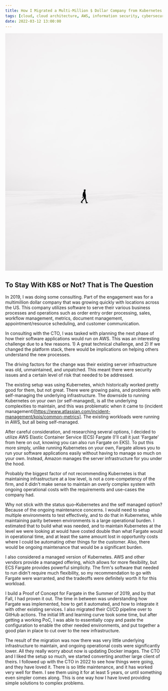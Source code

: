 ```yaml
---
title: How I Migrated a Multi-Million $ Dollar Company from Kubernetes to AWS ECS Fargate
tags: [cloud, cloud architecture, AWS, information security, cybersecurity]
date: 2022-03-12 13:00:00
---
```


![Security](/images/simplicity/guy-walking.jpg  "Image courtesy of Unsplash: https://unsplash.com/photos/R9OueKOtGGU") 

## To Stay With K8S or Not? That is The Question

In 2019, I was doing some consulting. Part of the engagement was for a multimillion dollar company that was growing quickly with locations across the US. This company utilizes software to serve their various business processes and operations such as order entry order processing, sales, workflow management, metrics, document management, appointment/resource scheduling, and customer communication. 

In consulting with the CTO, I was tasked with planning the next phase of how their software applications would run on AWS. This was an interesting challenge due to a few reasons. 1) A great technical challenge, and 2) If we changed the platform stack, there would be implications on helping others understand the new processes.

The driving factors for the change was their existing server infrastructure was old, unmaintained, and unpatched. This meant there were security issues and a certain level of risk that needed to be addressed.

The existing setup was using Kubernetes, which historically worked pretty good for them, but not great. There were growing pains, and problems with self-managing the underlying infrastructure. The downside to running Kubernetes on your own (or self-managed), is all the underlying complexities to maintain, and this was problematic when it came to (incident management)[https://www.atlassian.com/incident-management/kpis/common-metrics]. The existing workloads were running in AWS, but all being self-managed.

After careful consideration, and researching several options, I decided to utilize AWS Elastic Container Service (ECS) Fargate (I'll call it just 'Fargate' from here on out, knowing you can also run Fargate on EKS). To put this more simply, unlike running Kubernetes on your own, Fargate allows you to run your software applications easily without having to manage so much on your own. Instead, Amazon manages the server infrastructure for you under the hood.

Probably the biggest factor of not recommending Kubernetes is that maintaining infrastructure at a low level, is not a core-competency of the firm, and it didn't make sense to maintain an overly complex system with ongoing operational costs with the requirements and use-cases the company had.

Why not stick with the status quo–Kubernetes and the self managed option?  Because of the ongoing maintenance concerns. I would need to setup multiple environments to test effectively, and to do that in Kubernetes, while maintaining parity between environments is a large operational burden. I estimated that to build what was needed, and to maintain Kubernetes at the level we were looking at would have costed double than what Fargate would in operational time, and at least the same amount lost in opportunity costs where I could be automating other things for the customer. Also, there would be ongoing maintenance that would be a significant burden.

I also considered a managed version of Kubernetes. AWS and other vendors provide a managed offering, which allows for more flexibility, but ECS Fargate provides powerful simplicity. The firm's software that needed to run didn't require much flexibility, so my recommendation to go with Fargate were warranted, and the tradeoffs were definitely worth it for this workload.

I build a Proof of Concept for Fargate in the Summer of 2019, and by that Fall, I had proven it out. The time in between was understanding how Fargate was implemented, how to get it automated, and how to integrate it with other existing services. I also migrated their CI/CD pipeline over to GitHub actions.  The initial lift and learning curve took some time, but after getting a working PoC, I was able to essentially copy and paste the configuration to enable the other needed environments, and put together a good plan in place to cut over to the new infrastructure.

The result of the migration was now there was very little underlying infrastructure to maintain, and ongoing operational costs were significantly lower. All they really worry about now is updating Docker images.  The CTO and I liked the setup so much, we started converting another large client of theirs. I followed up with the CTO in 2022 to see how things were going, and they have loved it. There is so little maintenance, and it has worked very well for them. I see them using it for at least 5 years, or until something even simpler comes along. This is one way how I have loved providing simple solutions to complex problems.


